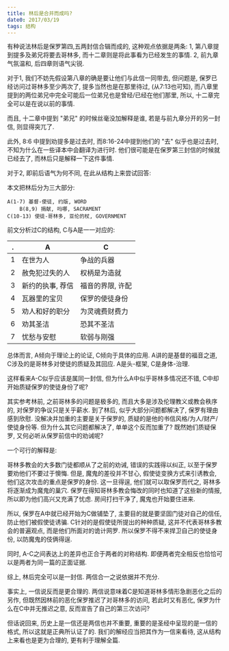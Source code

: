 ```yaml
---
title: 林后是合并而成吗?
date0: 2017/03/19
tags: 结构
---
```


有种说法林后是保罗第四,五两封信合辑而成的, 这种观点依据是两条:
1, 第八章提到提多及弟兄将要去哥林多, 而十二章则是将此事看为已经发生的事情.
2, 前九章气氛温和, 后四章则语气尖锐.

对于1, 我们不妨先假设第八章的确是要让他们与此信一同带去, 但问题是, 保罗已经访问过哥林多至少两次了, 提多当然也是在那里待过, (从7:13也可知), 而八章里提到的两位弟兄中完全可能后一位弟兄也是曾经/已经在他们那里, 所以, 十二章完全可以是在说以前的事情.

而且, 十二章中提到 "弟兄" 的时候丝毫没加解释是谁, 若是与前九章分开的另一封信, 则显得突兀了.

此外, 8:6 中提到劝提多是过去时, 而8:16-24中提到他们的 "去" 似乎也是过去时, 不知为什么在一些译本中会翻译为进行时. 他们很可能是在保罗第三封信的时候就已经去了, 而林后只是解释一下这件事情.

对于2, 即前后语气为何不同, 在此从结构上来尝试回答:

本文把林后分为三大部分:

    A(1-7) 基督-使徒, 约版, WORD
        B(8,9) 捐献, 吗哪, SACRAMENT
    C(10-13) 使徒-哥林多, 亚伦的杖, GOVERNMENT

前文分析过C的结构, C与A是一一对应的:

.   | A                | C
----|------------------|-----------------
1   | 在世为人         | 争战的兵器
2   | 赦免犯过失的人   | 权柄是为造就
3   | 新约的执事, 荐信 | 福音的界限, 许配
4   | 瓦器里的宝贝     | 保罗的使徒身份
5   | 劝人和好的职分   | 为灵魂费财费力
6   | 劝其圣洁         | 恐其不圣洁
7   | 忧愁与安慰       | 软弱与刚强

总体而言, A倾向于理论上的论证, C倾向于具体的应用. A讲的是基督的福音之道, C涉及的是哥林多对使徒的质疑及其回应. A是头-框架, C是身体-治理.

这样看来A-C似乎应该是属同一封信, 但为什么A中似乎哥林多情况还不错, C中却开始质疑保罗的使徒身份了呢?

其实参考林前, 之前哥林多的问题是极多的, 而且大多是涉及伦理教义或教会秩序的, 对保罗的争议只是关乎薪水. 到了林后, 似乎大部分问题都解决了, 保罗有理由感到欣慰. 没解决并加重的主要是关于保罗的, 质疑的是他的书信风格/为人/财产/使徒身份等. 但为什么其它问题都解决了, 单单这个反而加重了? 既然她们质疑保罗, 又何必听从保罗前信中的劝诫呢?

一个可行的解释是:

哥林多教会的大多数门徒都顺从了之前的劝诫, 错误的实践得以纠正, 以至于保罗要劝他们不要过于懊悔. 但是, 魔鬼的差役并不甘心, 假使徒变换方式来引诱教会, 他们这次攻击的重点是保罗的身份. 这一旦得逞, 他们就可以取保罗而代之, 哥林多将逐渐成为魔鬼的巢穴. 保罗在得知哥林多教会悔改的同时也知道了这些新的情报, 所以即为他们高兴又充满了忧虑. 房间打扫干净了, 魔鬼也开始要住进来.

所以, 保罗在A中就已经开始为C做铺垫了, 主要目的就是要坚固门徒对自己的信任, 防止他们被假使徒诱骗. C针对的是假使徒所提出的种种质疑, 这并不代表哥林多教会的普遍观点, 而是他们所面对的诡计网罗. 所以保罗不得不来捍卫自己的使徒身份, 以防魔鬼的伎俩得逞.

同时, A-C之间表达上的差异也正合于两者的对称结构. 即便两者完全相反也恰恰可以是两者为同一篇的正面证据.

综上, 林后完全可以是一封信. 两信合一之说依据并不充分.

事实上, 一信说反而是更合理的. 两信说意味着C是知道哥林多情形急剧恶化之后的另作, 但既然因林前的恶化保罗推迟了对哥林多的访问, 若此时又有恶化, 保罗为什么在C中并无推迟之意, 反而宣告了自己的第三次访问?

但话说回来, 历史上是一信还是两信也并不重要, 重要的是圣经中呈现的是一信的格式, 所以这就是正典所认证了的. 我们的解经应当把其作为一信来看待, 这从结构上来看也是更为合理的, 更有利于理解全篇.
